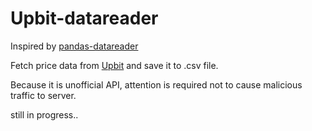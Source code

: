 # Upbit-datareader
Inspired by [pandas-datareader]

[pandas-datareader]: https://github.com/pydata/pandas-datareader

Fetch price data from [Upbit] and save it to .csv file.

[Upbit]: https://www.upbit.com

Because it is unofficial API, attention is required not to cause malicious traffic to server. 

still in progress..
